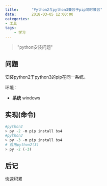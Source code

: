 ```yaml
---
title:      "Python2与python3兼容于pip同时兼容"
date:       2018-03-05 12:00:00
categories:
- 工具
tags:
    - 学习
---
```


> "python安装问题"

##  问题

安装python2于python3的pip在同一系统。

环境：
* **系统** windows

##  实现(命令)
~~~python
#python2
> py -2 -m pip install bs4
#python3
> py -3 -m pip install bs4
# 启用python2(3)
> py -2 (-3)
~~~

## 后记
快速积累

